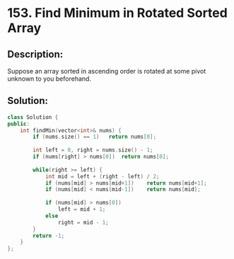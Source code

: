 # 153. Find Minimum in Rotated Sorted Array

## Description:

Suppose an array sorted in ascending order is rotated at some pivot unknown to you beforehand.

## Solution:

```c++
class Solution {
public:
    int findMin(vector<int>& nums) {
        if (nums.size() == 1)   return nums[0];
        
        int left = 0, right = nums.size() - 1;
        if (nums[right] > nums[0])  return nums[0];
        
        while(right >= left) {
            int mid = left + (right - left) / 2;
            if (nums[mid] > nums[mid+1])    return nums[mid+1];
            if (nums[mid] < nums[mid-1])    return nums[mid];
            
            if (nums[mid] > nums[0])
                left = mid + 1;
            else
                right = mid - 1;
        }
        return -1;
    }
};
```

<!-- remark：

-  -->
